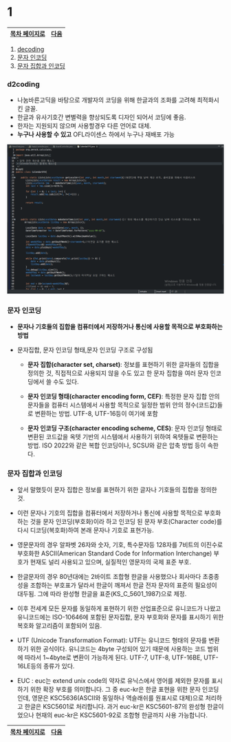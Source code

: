 
# 1

[목차 페이지로](./00index.md) |[다음](./02.md)
----|----

1. [decoding](#d2coding)
1. [문자 인코딩](#문자-인코딩)
1. [문자 집합과 인코딩](#문자-집합과-인코딩) 

### d2coding

- 나눔바른고딕을 바탕으로 개발자의 코딩을 위해 한글과의 조화를 고려해 최적화시킨 글꼴.
- 한글과 유사기호간 변별력을 향상되도록 디자인 되어서 코딩에 좋음.
- 한자는 지원되지 않으며 사용할경우 다른 언어로 대체.
- **누구나 사용할 수 있고** OFL라이센스 하에서 누구나 재배포 가능

![예시](./imgs/d2code예시.PNG)

### 문자 인코딩

- **문자나 기호들의 집합을 컴퓨터에서 저장하거나 통신에 사용할 목적으로 부호화하는 방법**

- 문자집합, 문자 인코딩 형태,문자 인코딩 구조로 구성됨
  + **문자 집합(character set, charset)**: 정보를 표현하기 위한 글자들의 집합을 정의한 것, 직접적으로 사용되지 않을 수도 있고 한 문자 집합을 여러 문자 인코딩에서 쓸 수도 있다.
  
  + **문자 인코딩 형태(character encoding form, CEF)**: 특정한 문자 집합 안의 문자들을 컴퓨터 시스템에서 사용할 목적으로 일정한 범위 안의 정수(코드값)들로 변환하는 방법. UTF-8, UTF-16등이 여기에 포함
  
  + **문자 인코딩 구조(character encoding scheme, CES)**: 문자 인코딩 형태로 변환된 코드값을 옥텟 기반의 시스템에서 사용하기 위하여 옥텟들로 변환하는 방법. ISO 2022와 같은 복합 인코딩이나, SCSU와 같은 압축 방법 등이 속한다.

### 문자 집합과 인코딩 


  - 앞서 말했듯이 문자 집합은 정보를 표현하기 위한 글자나 기호들의 집합을 정의한 것.
  
  - 이런 문자나 기호의 집합을 컴퓨터에서 저장하거나 통신에 사용할 목적으로 부호화 하는 것을 문자 인코딩(부호화)이라 하고 인코딩 된 문자 부호(Character code)를 다시 디코딩(복호화)하여 본래 문자나 기호로 표현가능.
  
  - 영문문자의 경우 알파벳 26자와 숫자, 기호, 특수문자등 128자를 7비트의 이진수로 부호화한 ASCII(American Standard Code for Information Interchange) 부호가 현재도 널리 사용되고 있으며, 실질적인 영문자의 국제 표준 부호.
  
  - 한글문자의 경우 80년대에는 2바이트 조합형 한글을 사용했으나 회사마다 초중종성을 조합하는 부호표가 달라서 한글이 깨져서 한글 전자 문자의 표준의 필요성이 대두됨. 그에 따라 완성형 한글을 표준(KS_C_5601_1987)으로 제정.
  
  - 이후 전세계 모든 문자를 동일하게 표현하기 위한 산업표준으로 유니코드가 나왔고 유니코드에는 ISO-10646에 포함된 문자집합, 문자 부호화와 문자를 표시하기 위한 복호화 알고리즘이 포함되어 있음.
  
  - UTF (Unicode Transformation Format):
UTF는 유니코드 형태의 문자를 변환하기 위한 공식이다. 유니코드는 4byte 구성되어 있기 때문에 사용하는 코드 범위에 따라서 1~4byte로 변환이 가능하게 된다. UTF-7, UTF-8, UTF-16BE, UTF-16LE등의 종류가 있다.

- EUC :
euc는 extend unix code의 약자로 유닉스에서 영어를 제외한 문자를 표시하기 위한 확장 부호를 의미합니다. 그 중 euc-kr은 한글 표현을 위한 문자 인코딩인데, 영문은 KSC5636(ASCII와 동일하나 역슬래쉬를 원표시로 대체)으로 처리하고 한글은 KSC5601로 처리합니다. 과거 euc-kr은 KSC5601-87의 완성형 한글이었으나 현재의 euc-kr은 KSC5601-92로 조합형 한글까지 사용 가능합니다.
  
[목차 페이지로](./00index.md) |[다음](./02.md)
----|----
  
  
  
